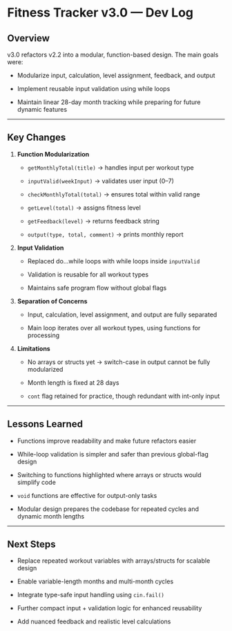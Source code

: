 # Fitness Tracker v3.0 — Dev Log

## Overview

v3.0 refactors v2.2 into a modular, function-based design. The main goals were:

- Modularize input, calculation, level assignment, feedback, and output

- Implement reusable input validation using while loops

- Maintain linear 28-day month tracking while preparing for future dynamic features

---
## Key Changes

1. **Function Modularization**

    - `getMonthlyTotal(title)` → handles input per workout type

    - `inputValid(weekInput)` → validates user input (0–7)

    - `checkMonthlyTotal(total)` → ensures total within valid range

    - `getLevel(total)` → assigns fitness level

    - `getFeedback(level)` → returns feedback string

    - `output(type, total, comment)` → prints monthly report

2. **Input Validation**

    - Replaced do…while loops with while loops inside `inputValid`

    - Validation is reusable for all workout types

    - Maintains safe program flow without global flags

3. **Separation of Concerns**

    - Input, calculation, level assignment, and output are fully separated

    - Main loop iterates over all workout types, using functions for processing

4. **Limitations**

    - No arrays or structs yet → switch-case in output cannot be fully modularized

    - Month length is fixed at 28 days

    - `cont` flag retained for practice, though redundant with int-only input

---
## Lessons Learned

- Functions improve readability and make future refactors easier

- While-loop validation is simpler and safer than previous global-flag design

- Switching to functions highlighted where arrays or structs would simplify code

- `void` functions are effective for output-only tasks

- Modular design prepares the codebase for repeated cycles and dynamic month lengths

---
## Next Steps

- Replace repeated workout variables with arrays/structs for scalable design

- Enable variable-length months and multi-month cycles

- Integrate type-safe input handling using `cin.fail()`

- Further compact input + validation logic for enhanced reusability

- Add nuanced feedback and realistic level calculations